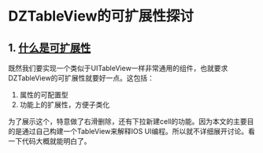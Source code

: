 # DZTableView的可扩展性探讨

## 1. [什么是可扩展性](./topic.md)


既然我们要实现一个类似于UITableView一样非常通用的组件，也就要求DZTableView的可扩展性就要好一点。这包括：

1. 属性的可配置型
2. 功能上的扩展性，方便子类化

为了展示这个，特意做了右滑删除，还有下拉新建cell的功能。因为本文的主要目的是通过自己构建一个TableView来解释IOS UI编程。所以就不详细展开讨论。看一下代码大概就能明白了。
